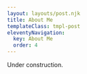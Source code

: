 ```yaml
---
layout: layouts/post.njk
title: About Me
templateClass: tmpl-post
eleventyNavigation:
  key: About Me
  order: 4
---
```


Under construction.
